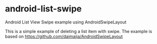 # android-list-swipe
Android List View Swipe example using AndroidSwipeLayout

This is a simple example of deleting a list item with swipe.
The example is based on https://github.com/daimajia/AndroidSwipeLayout
